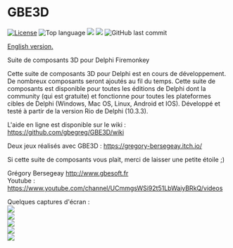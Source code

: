 # GBE3D 
[![License](https://img.shields.io/badge/License-MIT-green.svg)](https://opensource.org/licenses/MIT)
![Top language](https://img.shields.io/github/languages/top/gbegreg/GBE3D)
[![](https://tokei.rs/b1/github/gbegreg/GBE3D?category=code)](https://github.com//gbegreg/GBE3D)
[![](https://tokei.rs/b1/github/gbegreg/GBE3D?category=files)](https://github.com//gbegreg/GBE3D)
![GitHub last commit](https://img.shields.io/github/last-commit/gbegreg/GBE3D)

[English version.](README.md)

Suite de composants 3D pour Delphi Firemonkey

Cette suite de composants 3D pour Delphi est en cours de développement. De nombreux composants seront ajoutés au fil du temps. Cette suite de composants est disponible pour toutes les éditions de Delphi dont la community (qui est gratuite) et fonctionne pour toutes les plateformes cibles de Delphi (Windows, Mac OS, Linux, Android et IOS). Développé et testé à partir de la version Rio de Delphi (10.3.3).

L'aide en ligne est disponible sur le wiki : https://github.com/gbegreg/GBE3D/wiki

Deux jeux réalisés avec GBE3D : https://gregory-bersegeay.itch.io/

Si cette suite de composants vous plait, merci de laisser une petite étoile ;)

Grégory Bersegeay http://www.gbesoft.fr<br>
Youtube : https://www.youtube.com/channel/UCmmgsWSi92t51LbWaiyBRkQ/videos

Quelques captures d'écran :<br>
<img src="https://github.com/gbegreg/GBE3D/blob/master/img/cubemap.png"><br>
<img src="https://github.com/gbegreg/GBE3D/blob/master/img/grass.png"><br>
<img src="https://github.com/gbegreg/GBE3D/blob/master/img/heightmap.png"><br>
<img src="https://github.com/gbegreg/GBE3D/blob/master/img/viewport3D.png"><br>
<img src="https://github.com/gbegreg/GBE3D/blob/master/img/sphereExtend.png">
